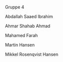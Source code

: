 Gruppe 4

Abdallah Saaed Ibrahim

Ahmar Shahab Ahmad

Mahamed Farah

Martin Hansen

Mikkel Rosenqvist Hansen
